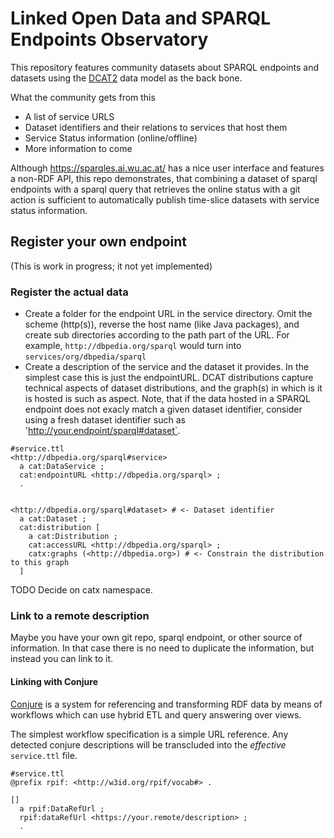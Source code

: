 # Linked Open Data and SPARQL Endpoints Observatory

This repository features community datasets about SPARQL endpoints and datasets using the [DCAT2](https://www.w3.org/TR/vocab-dcat-2/) data model as the back bone.

What the community gets from this

* A list of service URLS
* Dataset identifiers and their relations to services that host them
* Service Status information (online/offline)
* More information to come

Although https://sparqles.ai.wu.ac.at/ has a nice user interface and features a non-RDF API, this repo demonstrates, that combining a dataset of sparql endpoints with a sparql query that retrieves the online status with a git action is sufficient to automatically publish time-slice datasets with service status information.


## Register your own endpoint 
(This is work in progress; it not yet implemented)


### Register the actual data

* Create a folder for the endpoint URL in the service directory. Omit the scheme (http(s)), reverse the host name (like Java packages), and create sub directories according to the path part of the URL. For example, `http://dbpedia.org/sparql` would turn into `services/org/dbpedia/sparql`
* Create a description of the service and the dataset it provides. In the simplest case this is just the endpointURL. DCAT distributions capture technical aspects of dataset distributions, and the graph(s) in which is it is hosted is such as aspect.
Note, that if the data hosted in a SPARQL endpoint does not exacly match a given dataset identifier, consider using a fresh dataset identifier such as 'http://your.endpoint/sparql#dataset`.

```turtle
#service.ttl
<http://dbpedia.org/sparql#service>
  a cat:DataService ;
  cat:endpointURL <http://dbpedia.org/sparql> ;
  .


<http://dbpedia.org/sparql#dataset> # <- Dataset identifier
  a cat:Dataset ;
  cat:distribution [
    a cat:Distribution ;
    cat:accessURL <http://dbpedia.org/sparql> ;
    catx:graphs (<http://dbpedia.org>) # <- Constrain the distribution to this graph
  ]
```
TODO Decide on catx namespace.


### Link to a remote description
Maybe you have your own git repo, sparql endpoint, or other source of information.
In that case there is no need to duplicate the information, but instead you can link to it.


#### Linking with Conjure
[Conjure](https://github.com/SmartDataAnalytics/Conjure/) is a system for referencing and transforming RDF data by means of workflows which can use hybrid ETL and query answering over views.

The simplest workflow specification is a simple URL reference. Any detected conjure descriptions will be transcluded into the _effective_ `service.ttl` file.
```
#service.ttl
@prefix rpif: <http://w3id.org/rpif/vocab#> .

[]
  a rpif:DataRefUrl ;
  rpif:dataRefUrl <https://your.remote/description> ;
  .
```



